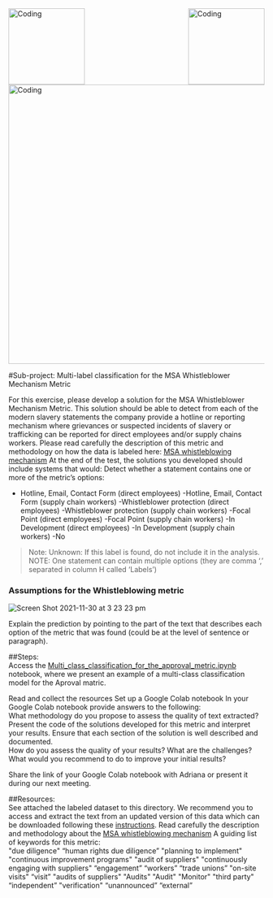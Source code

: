 <img align="left" alt="Coding" width="150" src="https://user-images.githubusercontent.com/64998301/143171138-777e6d3d-3442-4872-8ada-e1bd311a49f9.png">
 
<img align="right" alt="Coding" width="150" src="https://user-images.githubusercontent.com/64998301/143171267-86860e2b-8a25-440e-b778-a860ceac7e99.png">
 
<img align="center" alt="Coding" width="550" src="https://cdn.dribbble.com/users/1581085/screenshots/3984307/media/826088ba21447e50a7e525eb592774a3.gif">




#Sub-project: Multi-label classification for the MSA Whistleblower Mechanism Metric


For this exercise, please develop a solution for the MSA Whistleblower Mechanism Metric. This solution should be able to detect from each of the modern slavery statements the company provide a hotline or reporting mechanism where grievances or suspected incidents of slavery or trafficking can be reported for direct employees and/or supply chains workers. 
Please read carefully the description of this metric and methodology  on how the data is labeled here: [MSA whistleblowing mechanism](https://wikirate.org/Walk_Free_Foundation+MSA_whistleblowing_mechanism_revised)
At the end of the test, the solutions you developed should include systems that would: 
Detect whether a statement contains one or more of the metric’s options:  
- Hotline, Email, Contact Form (direct employees)
-Hotline, Email, Contact Form (supply chain workers)
-Whistleblower protection (direct employees)
-Whistleblower protection (supply chain workers)
-Focal Point (direct employees)
-Focal Point (supply chain workers)
-In Development (direct employees)
-In Development (supply chain workers)
-No
> Note: Unknown: If this label is found, do not include it in the analysis.  
> NOTE: One statement can contain multiple options (they are comma ‘,’ separated in column H  called ‘Labels’) 




### Assumptions for the Whistleblowing metric
![Screen Shot 2021-11-30 at 3 23 23 pm](https://user-images.githubusercontent.com/64998301/143990347-1611f99c-c822-424b-a62b-29905a31f000.png)








Explain the prediction by pointing to the part of the text that describes each option of the  metric that was found (could be at the level of sentence or paragraph).  

##Steps:  
Access the [Multi_class_classification_for_the_approval_metric.ipynb](https://github.com/the-future-society/Project-AIMS-AI-against-Modern-Slavery/blob/1fe5bbcf0eef6b0997eef6e14337d92096525175/%F0%9F%93%94%20Model%20for%20multi-class%20and%20multi-label%20classification%20for%20core%20metrics/Multi_class_classification_for_the_approval_metric.ipynb) notebook, where we present an example of a multi-class classification model for the Aproval matric. 

Read and collect the resources 
Set up a Google Colab notebook 
In your Google Colab notebook provide answers to the following:  
What methodology do you propose to assess the quality of text extracted? 
Present the code of the solutions developed for this metric and interpret your results.  Ensure that each section of the solution is well described and documented.  
How do you assess the quality of your results? What are the challenges? What would  you recommend to do to improve your initial results? 

Share the link of your Google Colab notebook with Adriana or present it during our next meeting. 

##Resources:  
See attached the labeled dataset to this directory. We recommend you to access and extract the text from an updated version of this data which can be downloaded following these [instructions](https://github.com/the-future-society/Project-AIMS-AI-against-Modern-Slavery/tree/main/%F0%9F%97%84%EF%B8%8F%20Data%20and%20text%20extraction/WikiRate). 
Read carefully the description and methodology about the  [MSA whistleblowing mechanism](https://wikirate.org/Walk_Free_Foundation+MSA_whistleblowing_mechanism_revised)
A guiding list of keywords for this metric:  
 "due diligence" 
 “human rights due diligence” 
 "planning to implement" 
 "continuous improvement programs" 
 "audit of suppliers"
 "continuously engaging with suppliers" 
“engagement” 
 “workers” 
 “trade unions” 
 "on-site visits" 
 “visit” 
 "audits of suppliers" 
 "Audits" 
"Audit" 
 "Monitor" 
 "third party" 
 “independent” 
 "verification" 
 “unannounced” 
 “external” 


